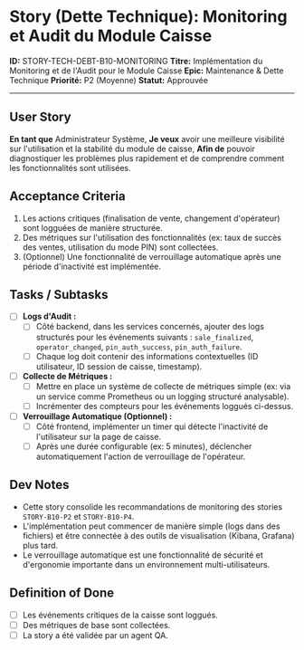 # Story (Dette Technique): Monitoring et Audit du Module Caisse

**ID:** STORY-TECH-DEBT-B10-MONITORING
**Titre:** Implémentation du Monitoring et de l'Audit pour le Module Caisse
**Epic:** Maintenance & Dette Technique
**Priorité:** P2 (Moyenne)
**Statut:** Approuvée

---

## User Story

**En tant que** Administrateur Système,
**Je veux** avoir une meilleure visibilité sur l'utilisation et la stabilité du module de caisse,
**Afin de** pouvoir diagnostiquer les problèmes plus rapidement et de comprendre comment les fonctionnalités sont utilisées.

## Acceptance Criteria

1.  Les actions critiques (finalisation de vente, changement d'opérateur) sont logguées de manière structurée.
2.  Des métriques sur l'utilisation des fonctionnalités (ex: taux de succès des ventes, utilisation du mode PIN) sont collectées.
3.  (Optionnel) Une fonctionnalité de verrouillage automatique après une période d'inactivité est implémentée.

## Tasks / Subtasks

- [ ] **Logs d'Audit :**
    - [ ] Côté backend, dans les services concernés, ajouter des logs structurés pour les événements suivants : `sale_finalized`, `operator_changed`, `pin_auth_success`, `pin_auth_failure`.
    - [ ] Chaque log doit contenir des informations contextuelles (ID utilisateur, ID session de caisse, timestamp).
- [ ] **Collecte de Métriques :**
    - [ ] Mettre en place un système de collecte de métriques simple (ex: via un service comme Prometheus ou un logging structuré analysable).
    - [ ] Incrémenter des compteurs pour les événements loggués ci-dessus.
- [ ] **Verrouillage Automatique (Optionnel) :**
    - [ ] Côté frontend, implémenter un timer qui détecte l'inactivité de l'utilisateur sur la page de caisse.
    - [ ] Après une durée configurable (ex: 5 minutes), déclencher automatiquement l'action de verrouillage de l'opérateur.

## Dev Notes

-   Cette story consolide les recommandations de monitoring des stories `STORY-B10-P2` et `STORY-B10-P4`.
-   L'implémentation peut commencer de manière simple (logs dans des fichiers) et être connectée à des outils de visualisation (Kibana, Grafana) plus tard.
-   Le verrouillage automatique est une fonctionnalité de sécurité et d'ergonomie importante dans un environnement multi-utilisateurs.

## Definition of Done

- [ ] Les événements critiques de la caisse sont loggués.
- [ ] Des métriques de base sont collectées.
- [ ] La story a été validée par un agent QA.
